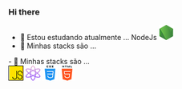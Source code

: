 ### Hi there 
- 🌱 Estou estudando atualmente ... NodeJs ![Icon Node!](/assets/node-js.png)
-  🔭 Minhas stacks são ...   
<div style="display: inline_block">
-  🔭 Minhas stacks são ...  
<br>
   <img align="center" alt="Bruno-Js" src="/assets/js.png">
   <img align="center" alt="Bruno-React" src="/assets/physics.png">
   <img align="center" alt="Bruno-CSS" src="/assets/css.png">
   <img align="center" alt="Bruno-HTML" src="/assets/html-5.png">
</div>

<!--JavaScript ![Icon JavaScript!](/assets/js.png) ReactJS ![Icon React!](/assets/physics.png) CSS ![Icon CSS!](/assets/css.png) HTML ![Icon HTML!](/assets/html-5.png)-->
<!--
**bruno-gonzalez/bruno-gonzalez** is a ✨ _special_ ✨ repository because its `README.md` (this file) appears on your GitHub profile.

Here are some ideas to get you started:

- 🔭 I’m currently working on ...
- 🌱 I’m currently learning ...
- 👯 I’m looking to collaborate on ...
- 🤔 I’m looking for help with ...
- 💬 Ask me about ...
- 📫 How to reach me: ...
- 😄 Pronouns: ...
- ⚡ Fun fact: ...
-->
